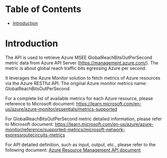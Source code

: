 # Table of Contents
- [Introduction](#introduction)


# Introduction <a name="introduction"></a>
The API is used to retrieve Azure MSEE GlobalReachBitsOutPerSecond metric data from Azure API Server (https://management.azure.com/). The metric is about global reach traffic bits egressing Azure per second. 



It leverages the Azure Monitor solution to fetch metrics of Azure resources via the Azure RESTful API. The original Azure monitor metrics name: GlobalReachBitsOutPerSecond



For a complete list of available metrics for each Azure resource, please reference to Microsoft document: https://learn.microsoft.com/en-us/azure/azure-monitor/essentials/metrics-supported

For GlobalReachBitsOutPerSecond metric detailed information, please refer to Microsoft document: https://learn.microsoft.com/en-us/azure/azure-monitor/reference/supported-metrics/microsoft-network-expressroutecircuits-metrics

For API detailed definition, such as input, output, etc., please refer to the following document:
[Azure Resource Management API document](https://learn.microsoft.com/en-us/rest/api/monitor/metrics/list?view=rest-monitor-2023-10-01&tabs=HTTP)